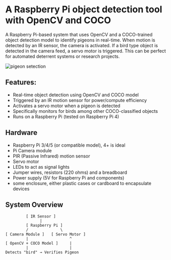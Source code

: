 # A Raspberry Pi object detection tool with OpenCV and COCO

A Raspberry Pi-based system that uses OpenCV and a COCO-trained object detection model to identify pigeons in real-time. When motion is detected by an IR sensor, the camera is activated. If a bird type  object is detected in the camera feed, a servo motor is triggered. This can be perfect for automated deterrent systems or research projects.

![pigeon setection]("/Images/pigeon_found.png")
## Features:

- Real-time object detection using OpenCV and COCO model
- Triggered by an IR motion sensor for power/compute efficiency
- Activates a servo motor when a pigeon is detected
- Specifically monitors for birds among other COCO-classified objects
- Runs on a Raspberry Pi (tested on Raspberry Pi 4)

## Hardware

- Raspberry Pi 3/4/5 (or compatible model), 4+ is ideal
- Pi Camera module
- PIR (Passive Infrared) motion sensor
- Servo motor
- LEDs to act as signal lights
- Jumper wires, resistors (220 ohms) and a breadboard
- Power supply (5V for Raspberry Pi and components)
- some enclosure, either plastic cases or cardboard to encapsulate devices

## System Overview

```plaintext
         [ IR Sensor ]
               |
         [ Raspberry Pi ]
         /              \
[ Camera Module ]   [ Servo Motor ]
         |                  ^
[ OpenCV + COCO Model ]     |
         |                  |
Detects "bird" → Verifies Pigeon 
```
